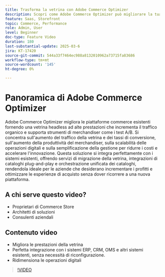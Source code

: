 ```yaml
---
title: Trasforma la vetrina con Adobe Commerce Optimizer
description: Scopri come Adobe Commerce Optimizer può migliorare la tua vetrina con prestazioni elevate, traffico aumentato e integrazione perfetta.
feature: Saas, Storefront
topic: Commerce, Performance
role: Admin, User
level: Beginner
doc-type: Feature Video
duration: 180
last-substantial-update: 2025-03-6
jira: KT-17420
source-git-commit: 544a33f7464ec988a8132010962a73715fa83686
workflow-type: tm+mt
source-wordcount: '145'
ht-degree: 0%

---
```


# Panoramica di Adobe Commerce Optimizer

Adobe Commerce Optimizer migliora le piattaforme commerce esistenti fornendo una vetrina headless ad alte prestazioni che incrementa il traffico organico e supporta strumenti di merchandiser come i test A/B. Si concentra sull&#39;aumento del traffico della vetrina e dei tassi di conversione, sull&#39;aumento della produttività del merchandiser, sulla scalabilità delle operazioni digitali e sulla semplificazione della gestione per ridurre i costi e accelerare l&#39;innovazione. Questa soluzione si integra perfettamente con i sistemi esistenti, offrendo servizi di migrazione della vetrina, integrazioni di cataloghi plug-and-play e orchestrazione unificata dei cataloghi, rendendola ideale per le aziende che desiderano incrementare i profitti e ottimizzare le esperienze di acquisto senza dover ricorrere a una nuova piattaforma.

## A chi serve questo video?

* Proprietari di Commerce Store
* Architetti di soluzioni
* Consulenti aziendali

## Contenuto video

* Migliora le prestazioni della vetrina
* Perfetta integrazione con i sistemi ERP, CRM, OMS e altri sistemi esistenti, senza necessità di riconfigurazione.
* Ridimensiona le operazioni digitali

>[!VIDEO](https://video.tv.adobe.com/v/3450226?learn=on)
